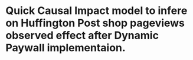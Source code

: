 # Quick Causal Impact model to infere on Huffington Post shop pageviews observed effect after Dynamic Paywall implementaion.
